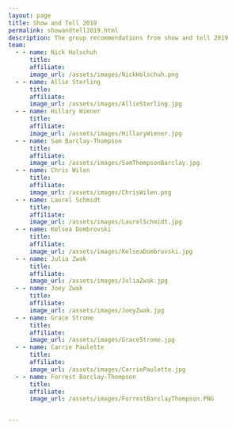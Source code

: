 ```yaml
---
layout: page
title: Show and Tell 2019
permalink: showandtell2019.html
description: The group recommendations from show and tell 2019
team:
  - - name: Nick Holschuh
      title: 
      affiliate: 
      image_url: /assets/images/NickHolschuh.png
  - - name: Allie Sterling
      title: 
      affiliate: 
      image_url: /assets/images/AllieSterling.jpg
  - - name: Hillary Wiener
      title: 
      affiliate: 
      image_url: /assets/images/HillaryWiener.jpg
  - - name: Sam Barclay-Thompson
      title: 
      affiliate: 
      image_url: /assets/images/SamThompsonBarclay.jpg
  - - name: Chris Wilen
      title: 
      affiliate: 
      image_url: /assets/images/ChrisWilen.png
  - - name: Laurel Schmidt
      title: 
      affiliate: 
      image_url: /assets/images/LaurelSchmidt.jpg
  - - name: Kelsea Dombrovski
      title: 
      affiliate: 
      image_url: /assets/images/KelseaDombrovski.jpg
  - - name: Julia Zwak
      title: 
      affiliate: 
      image_url: /assets/images/JuliaZwak.jpg
  - - name: Joey Zwak
      title: 
      affiliate: 
      image_url: /assets/images/JoeyZwak.jpg
  - - name: Grace Strome
      title: 
      affiliate: 
      image_url: /assets/images/GraceStrome.jpg
  - - name: Carrie Paulette
      title: 
      affiliate: 
      image_url: /assets/images/CarriePaulette.jpg
  - - name: Forrest Barclay-Thompson
      title: 
      affiliate: 
      image_url: /assets/images/ForrestBarclayThompson.PNG	  


---
```

